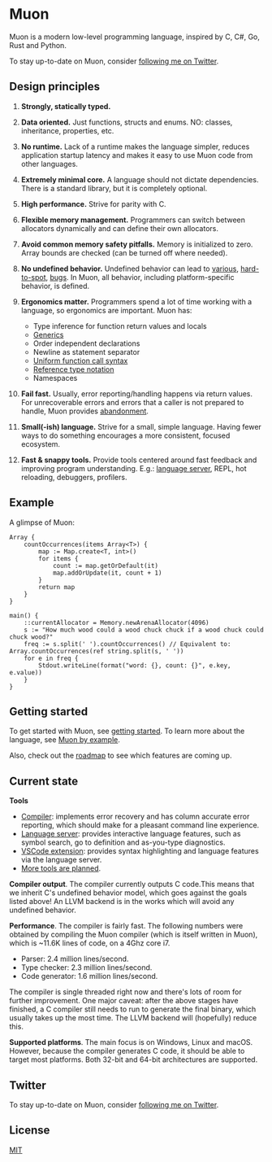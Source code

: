 # Muon

Muon is a modern low-level programming language, inspired by C, C#, Go, Rust and Python.

To stay up-to-date on Muon, consider [following me on Twitter](https://twitter.com/nickmqb).

## Design principles

1. **Strongly, statically typed.**

2. **Data oriented.** Just functions, structs and enums. NO: classes, inheritance, properties, etc.

3. **No runtime.** Lack of a runtime makes the language simpler, reduces application startup latency and makes it easy to use Muon code from other languages.

4. **Extremely minimal core.** A language should not dictate dependencies. There is a standard library, but it is completely optional.

5. **High performance.** Strive for parity with C.

6. **Flexible memory management.** Programmers can switch between allocators dynamically and can define their own allocators.

7. **Avoid common memory safety pitfalls.** Memory is initialized to zero. Array bounds are checked (can be turned off where needed).

8. **No undefined behavior.** Undefined behavior can lead to [various](https://blog.regehr.org/archives/213), [hard-to-spot](https://blog.regehr.org/archives/226), [bugs](https://blog.regehr.org/archives/232). In Muon, all behavior, including platform-specific behavior, is defined.

9. **Ergonomics matter.** Programmers spend a lot of time working with a language, so ergonomics are important. Muon has:
	- Type inference for function return values and locals
	- [Generics](docs/muon_by_example.md#generic-structs)
	- Order independent declarations
	- Newline as statement separator
	- [Uniform function call syntax](docs/muon_by_example.md#ufcs)
	- [Reference type notation](docs/muon_by_example.md#reference-type-notation)
	- Namespaces

10. **Fail fast.** Usually, error reporting/handling happens via return values. For unrecoverable errors and errors that a caller is not prepared to handle, Muon provides [abandonment](docs/muon_by_example.md#error-handling-abandonment).

11. **Small(-ish) language.** Strive for a small, simple language. Having fewer ways to do something encourages a more consistent, focused ecosystem.

12. **Fast & snappy tools.** Provide tools centered around fast feedback and improving program understanding. E.g.: [language server](https://github.com/nickmqb/muon/tree/master/language_server), REPL, hot reloading, debuggers, profilers.

## Example

A glimpse of Muon:

	Array {
		countOccurrences(items Array<T>) {
			map := Map.create<T, int>()
			for items {
				count := map.getOrDefault(it)
				map.addOrUpdate(it, count + 1)
			}
			return map
		}
	}
	
	main() {
		::currentAllocator = Memory.newArenaAllocator(4096)
		s := "How much wood could a wood chuck chuck if a wood chuck could chuck wood?"
		freq := s.split(' ').countOccurrences() // Equivalent to: Array.countOccurrences(ref string.split(s, ' '))
		for e in freq {
			Stdout.writeLine(format("word: {}, count: {}", e.key, e.value))
		}
	}

## Getting started

To get started with Muon, see [getting started](docs/getting_started.md). To learn more about the language, see [Muon by example](docs/muon_by_example.md).

Also, check out the [roadmap](docs/roadmap.md) to see which features are coming up.

## Current state

**Tools**

* [Compiler](docs/getting_started.md): implements error recovery and has column accurate error reporting, which should make for a pleasant command line experience.
* [Language server](https://github.com/nickmqb/muon/tree/master/language_server): provides interactive language features, such as symbol search, go to definition and as-you-type diagnostics.
* [VSCode extension](https://github.com/nickmqb/vscode-muon): provides syntax highlighting and language features via the language server.
* [More tools are planned](docs/roadmap.md).

**Compiler output**. The compiler currently outputs C code.This means that we inherit C's undefined behavior model, which goes against the goals listed above! An LLVM backend is in the works which will avoid any undefined behavior.

**Performance**. The compiler is fairly fast. The following numbers were obtained by compiling the Muon compiler (which is itself written in Muon), which is ~11.6K lines of code, on a 4Ghz core i7.  

* Parser: 2.4 million lines/second.
* Type checker: 2.3 million lines/second.
* Code generator: 1.6 million lines/second.

The compiler is single threaded right now and there's lots of room for further improvement. One major caveat: after the above stages have finished, a C compiler still needs to run to generate the final binary, which usually takes up the most time. The LLVM backend will (hopefully) reduce this.

**Supported platforms**. The main focus is on Windows, Linux and macOS. However, because the compiler generates C code, it should be able to target most platforms. Both 32-bit and 64-bit architectures are supported.

## Twitter

To stay up-to-date on Muon, consider [following me on Twitter](https://twitter.com/nickmqb).

## License

[MIT](LICENSE)

